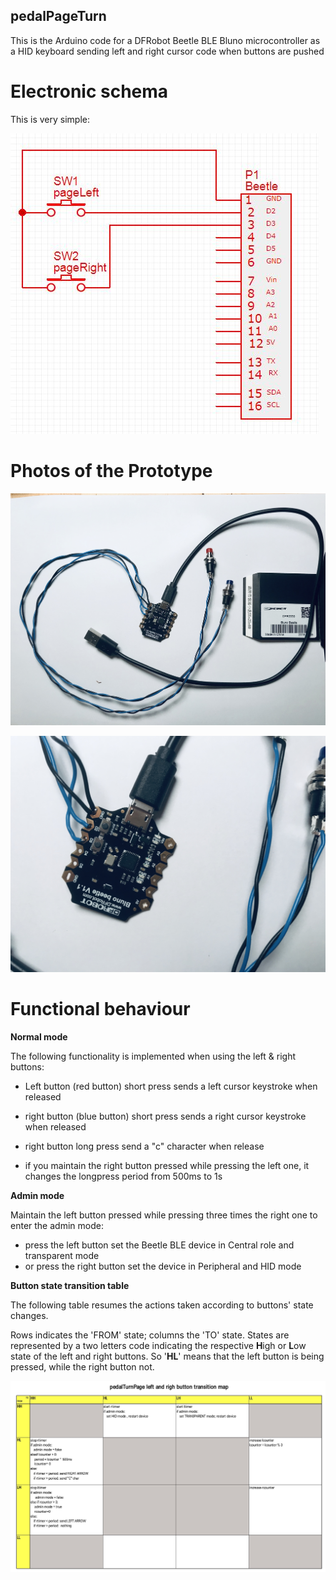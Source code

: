 ## pedalPageTurn ##

This is the Arduino code for a DFRobot Beetle BLE Bluno microcontroller as a HID keyboard sending left and right cursor code when buttons are pushed

# Electronic schema #

This is very simple:

![Schema](img/pedalTurnPageSchema.JPG)

# Photos of the Prototype

![Photo 1](img/overall.jpg)

![Photo 2](img/details.jpg)

# Functional behaviour #

**Normal mode**

The following functionality is implemented when using the left & right buttons:

- Left button (red button) short press sends a left cursor keystroke when released
- right button (blue button) short press sends a right cursor keystroke when released
- right button long press send a "c" character when release

- if you maintain the right button pressed while pressing the left one, it changes the longpress period from 500ms to 1s

**Admin mode**

Maintain the left button pressed while pressing three times the right one to enter the admin mode:

- press the left button set the Beetle BLE device in Central role and transparent mode
- or press the right button set the device in Peripheral and HID mode

**Button state transition table**

The following table resumes the actions taken according to buttons' state changes.

Rows indicates the 'FROM' state; columns the 'TO' state.
States are represented by a two letters code indicating the respective **H**igh or **L**ow state of the left and right buttons. So '**HL**' means that the left button is being pressed, while the right button not.

![TransitionMap](img/transitionMap.jpg)
